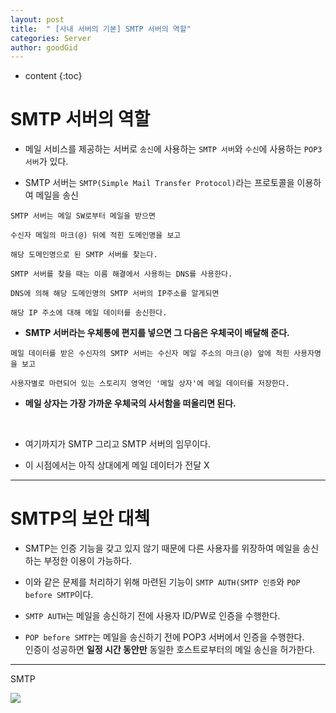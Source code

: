 ```yaml
---
layout: post
title:  " [사내 서버의 기본] SMTP 서버의 역할"
categories: Server
author: goodGid
---
```

* content
{:toc}



# SMTP 서버의 역할

* 메일 서비스를 제공하는 서버로 `송신`에 사용하는 `SMTP 서버`와 `수신`에 사용하는 `POP3 서버`가 있다.

* SMTP 서버는 `SMTP(Simple Mail Transfer Protocol)`라는 프로토콜을 이용하여 메일을 송신

```
SMTP 서버는 메일 SW로부터 메일을 받으면

수신자 메일의 마크(@) 뒤에 적힌 도메인명을 보고

해당 도메인명으로 된 SMTP 서버를 찾는다.

SMTP 서버를 찾을 때는 이름 해결에서 사용하는 DNS를 사용한다.

DNS에 의해 해당 도메인명의 SMTP 서버의 IP주소를 알게되면

해당 IP 주소에 대해 메일 데이터를 송신한다.
```

* <b>SMTP 서버라는 우체통에 편지를 넣으면 그 다음은 우체국이 배달해 준다.</b>

```
메일 데이터를 받은 수신자의 SMTP 서버는 수신자 메일 주소의 마크(@) 앞에 적힌 사용자명을 보고

사용자별로 마련되어 있는 스토리지 영역인 '메일 상자'에 메일 데이터를 저장한다.
```

* <b>메일 상자는 가장 가까운 우체국의 사서함을 떠올리면 된다.</b>

<br>

* 여기까지가 SMTP 그리고 SMTP 서버의 임무이다.

* 이 시점에서는 아직 상대에게 메일 데이터가 전달 X

---

# SMTP의 보안 대첵

* SMTP는 인증 기능을 갖고 있지 않기 때문에 다른 사용자를 위장하여 메일을 송신하는 부정한 이용이 가능하다.

* 이와 같은 문제를 처리하기 위해 마련된 기능이 `SMTP AUTH(SMTP 인증`와 `POP before SMTP`이다.

* `SMTP AUTH`는 메일을 송신하기 전에 사용자 ID/PW로 인증을 수행한다.

* `POP before SMTP`는 메일을 송신하기 전에 POP3 서버에서 인증을 수행한다. <br> 인증이 성공하면 <b>일정 시간 동안만</b> 동일한 호스트로부터의 메일 송신을 허가한다.



---

SMTP

![](/assets/img/server/role_of_smtp_server_1.png)



